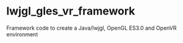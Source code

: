 # lwjgl_gles_vr_framework
Framework code to create a Java/lwjgl, OpenGL ES3.0 and OpenVR environment
